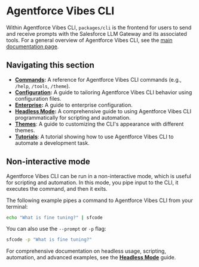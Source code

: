 # Agentforce Vibes CLI

Within Agentforce Vibes CLI, `packages/cli` is the frontend for users to send and receive prompts with the Salesforce LLM Gateway and its associated tools. For a general overview of Agentforce Vibes CLI, see the [main documentation page](../index.md).

## Navigating this section

- **[Commands](./commands.md):** A reference for Agentforce Vibes CLI commands (e.g., `/help`, `/tools`, `/theme`).
- **[Configuration](./configuration.md):** A guide to tailoring Agentforce Vibes CLI behavior using configuration files.
- **[Enterprise](./enterprise.md):** A guide to enterprise configuration.
- **[Headless Mode](../headless.md):** A comprehensive guide to using Agentforce Vibes CLI programmatically for scripting and automation.
- **[Themes](./themes.md)**: A guide to customizing the CLI's appearance with different themes.
- **[Tutorials](tutorials.md)**: A tutorial showing how to use Agentforce Vibes CLI to automate a development task.

## Non-interactive mode

Agentforce Vibes CLI can be run in a non-interactive mode, which is useful for scripting and automation. In this mode, you pipe input to the CLI, it executes the command, and then it exits.

The following example pipes a command to Agentforce Vibes CLI from your terminal:

```bash
echo "What is fine tuning?" | sfcode
```

You can also use the `--prompt` or `-p` flag:

```bash
sfcode -p "What is fine tuning?"
```

For comprehensive documentation on headless usage, scripting, automation, and advanced examples, see the **[Headless Mode](../headless.md)** guide.
